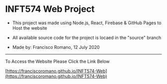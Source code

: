 # INFT574 Web Project

- This project was made using Node.js, React, Firebase & GitHub Pages to Host the website

- All available source code for the project is locaed in the "source" branch

- Made by: Francisco Romano, 12 July 2020

---
To Access the Website Please Click the Link Below

[https://franciscoromano.github.io/INFT574-Web](https://franciscoromano.github.io/INFT574-Web)